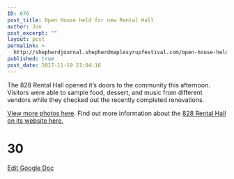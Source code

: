 ```yaml
---
ID: 676
post_title: Open House held for new Rental Hall
author: Jon
post_excerpt: ""
layout: post
permalink: >
  http://shepherdjournal.shepherdmaplesyrupfestival.com/open-house-held-for-new-rental-hall
published: true
post_date: 2017-11-19 21:04:16
---
```

The 828 Rental Hall opened it’s doors to the community this afternoon. Visitors were able to sample food, dessert, and music from different vendors while they checked out the recently completed renovations.

<a href="https://www.facebook.com/pg/shepherdjournal/photos/?tab=album&amp;album_id=10156027779130921">View more photos here</a>. Find out more information about the <a href="http://www.shepherdrentalhall.com/">828 Rental Hall on its website here.</a>

# 30 #

<a href="https://docs.google.com/document/d/1mu8ml2IO3zHhg-EhRuAEuUtYdC8roVmGmNdxPxdHUzo/edit?usp=sharing">Edit Google Doc</a>